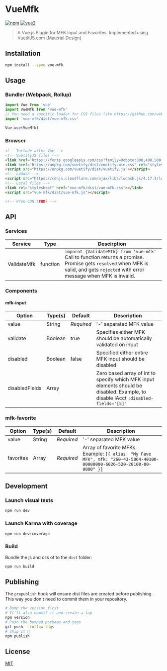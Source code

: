
# VueMfk

[![npm](https://img.shields.io/npm/v/vue-mfk.svg)](https://www.npmjs.com/package/vue-mfk) [![vue2](https://img.shields.io/badge/vue-2.x-brightgreen.svg)](https://vuejs.org/)

> A Vue.js Plugin for MFK Input and Favorites.
> Implemented using VuetifJS.com (Material Design)

## Installation

```bash
npm install --save vue-mfk
```

## Usage

### Bundler (Webpack, Rollup)

```js
import Vue from 'vue'
import VueMfk from 'vue-mfk'
// You need a specific loader for CSS files like https://github.com/webpack/css-loader
import 'vue-mfk/dist/vue-mfk.css'

Vue.use(VueMfk)
```

### Browser

```html
<!-- Include after Vue -->
<!-- VuetifyJS files -->
<link href='https://fonts.googleapis.com/css?family=Roboto:300,400,500,700|Material+Icons' rel="stylesheet">
<link href="https://unpkg.com/vuetify/dist/vuetify.min.css" rel="stylesheet">
<script src="https://unpkg.com/vuetify/dist/vuetify.js"></script>
<!-- Lodash -->
<script src="https://cdnjs.cloudflare.com/ajax/libs/lodash.js/4.17.4/lodash.min.js"></script>
<!-- Local files -->
<link rel="stylesheet" href="vue-mfk/dist/vue-mfk.css"></link>
<script src="vue-mfk/dist/vue-mfk.js"></script>

<!-- From CDN (TBD) -->
```
## API
### Services
|Service| Type | Descirption |
|--|--|--|
| ValidateMfk | function  | `impornt {ValidateMfk} from 'vue-mfk'` <br> Call to function returns a promise. Promise gets `resolved` when MFK is valid, and gets `rejected` with error message when MFK is invalid. |
### Components
#### mfk-input
| Option | Type(s) | Default | Description |
|--|--|--|--|
| value | String | *Required*| '-' separated MFK value
| validate | Boolean | true | Specifies either MFK should be automatically validated on input
| disabled | Boolean | false | Specified either entire MFK input should be disabled
| disabledFields | Array | | Zero based array of int to specify which MFK input elements should be disabled. Example, to disable IAcct `:disabled-fields="[5]"`|
### mfk-favorite
| Option | Type(s) | Default | Description |
|--|--|--|--|
| value | String | *Required* | '-' separated MFK value
| favorites | Array | *Required* | Array of favorite MFKs.<br>Example: `[{ alias: "My Fave MFK", mfk: "260-43-5064-40100-00000000-6026-520-20100-00-0000" }]` |
## Development

### Launch visual tests

```bash
npm run dev
```

### Launch Karma with coverage

```bash
npm run dev:coverage
```

### Build

Bundle the js and css of to the `dist` folder:

```bash
npm run build
```


## Publishing

The `prepublish` hook will ensure dist files are created before publishing. This
way you don't need to commit them in your repository.

```bash
# Bump the version first
# It'll also commit it and create a tag
npm version
# Push the bumped package and tags
git push --follow-tags
# Ship it 🚀
npm publish
```

## License

[MIT](http://opensource.org/licenses/MIT)
